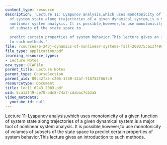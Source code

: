 ```yaml
---
content_type: resource
description: 'Lecture 11: Lyapunov analysis,which uses monotonicity of a given function
  of system state along trajectories of a given dynamical system,is a major tool of
  nonlinear system analysis. It is possible,however,to use monotonicity of volumes
  of subsets of the state space to

  predict certain properties of system behavior.This lecture gives an introduction
  to such methods.'
file: /courses/6-243j-dynamics-of-nonlinear-systems-fall-2003/5ca13f49ce70bdc874a7cdabac7cb3a5_lec11_6243_2003.pdf
file_type: application/pdf
learning_resource_types:
- Lecture Notes
ocw_type: OCWFile
parent_title: Lecture Notes
parent_type: CourseSection
parent_uid: 89c42fa5-c206-1739-32af-718752f667c9
resourcetype: Document
title: lec11_6243_2003.pdf
uid: 5ca13f49-ce70-bdc8-74a7-cdabac7cb3a5
video_metadata:
  youtube_id: null
---
```

Lecture 11: Lyapunov analysis,which uses monotonicity of a given function of system state along trajectories of a given dynamical system,is a major tool of nonlinear system analysis. It is possible,however,to use monotonicity of volumes of subsets of the state space to
predict certain properties of system behavior.This lecture gives an introduction to such methods.

